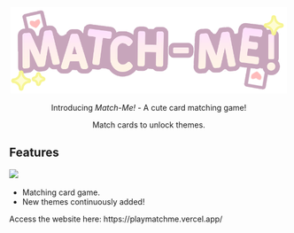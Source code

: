 <p align="center"><img src="/assets/img/matchMeLogo.png" style="width:500px"></p>

<p align="center">Introducing <i>Match-Me!</i> - A cute card matching game!</p>
<p align="center">Match cards to unlock themes.</p>

## Features
<img src="https://file.notion.so/f/f/cd5968b9-2ee7-47cc-9922-9a09715312c8/f9e7b2c9-7be1-4809-aa59-1b151e5ee652/Screenshot_28-6-2025_143047_127.0.0.1.jpeg?table=block&id=2209b9a3-6e05-8065-93be-e344366021bf&spaceId=cd5968b9-2ee7-47cc-9922-9a09715312c8&expirationTimestamp=1751162400000&signature=kgsoc827avxgkwJmtr4WW8Io5q5-_2f27Gp6A5sVWW4&downloadName=Screenshot_28-6-2025_143047_127.0.0.1.jpeg" style="width:600px">
<ul>
  <li>Matching card game.</li>
  <li>New themes continuously added!</li>
</ul>

<p>Access the website here: https://playmatchme.vercel.app/</p>
